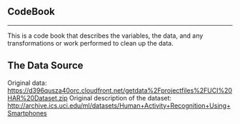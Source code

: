 CodeBook
----------
----------
This is a code book that describes the variables, the data, and any transformations or work performed to clean up the data.

The Data Source
---------------
Original data: https://d396qusza40orc.cloudfront.net/getdata%2Fprojectfiles%2FUCI%20HAR%20Dataset.zip
Original description of the dataset: <a href="http://archive.ics.uci.edu/ml/datasets/Human+Activity+Recognition+Using+Smartphones">http://archive.ics.uci.edu/ml/datasets/Human+Activity+Recognition+Using+Smartphones</a> 


